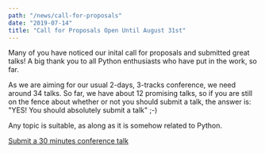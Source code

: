 ```yaml
---
path: "/news/call-for-proposals"
date: "2019-07-14"
title: "Call for Proposals Open Until August 31st"
---
```


Many of you have noticed our inital call for proposals and submitted great
talks! A big thank you to all Python enthusiasts who have put in the work,
so far.

As we are aiming for our usual 2-days, 3-tracks conference, we need around
34 talks. So far, we have about 12 promising talks, so if you are still on
the fence about whether or not you should submit a talk, the answer is: "YES!
You should absolutely submit a talk" ;-)

Any topic is suitable, as along as it is somehow related to Python.

<p>
    <a class="btn btn-primary" href="http://bit.ly/pycon-sg-2019-cfp">
    Submit a 30 minutes conference talk
    </a>
</p>
